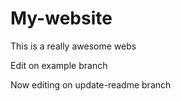 # My-website

This is a really awesome webs

Edit on example branch

Now editing on update-readme branch
